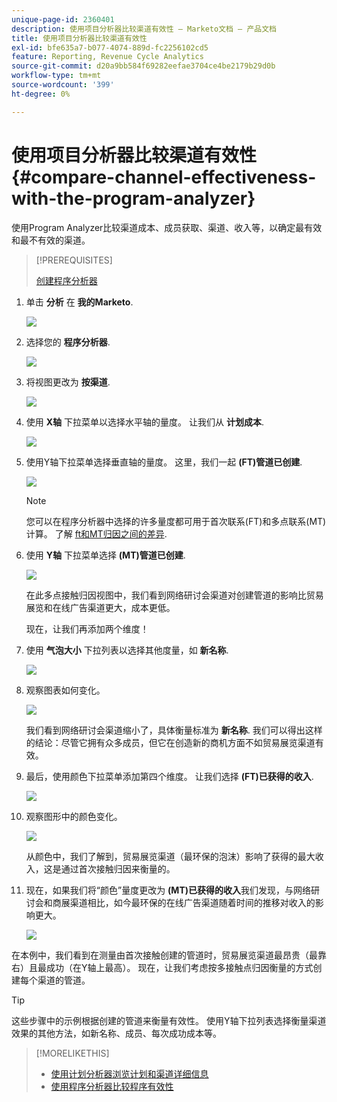 ```yaml
---
unique-page-id: 2360401
description: 使用项目分析器比较渠道有效性 — Marketo文档 — 产品文档
title: 使用项目分析器比较渠道有效性
exl-id: bfe635a7-b077-4074-889d-fc2256102cd5
feature: Reporting, Revenue Cycle Analytics
source-git-commit: d20a9bb584f69282eefae3704ce4be2179b29d0b
workflow-type: tm+mt
source-wordcount: '399'
ht-degree: 0%

---
```


# 使用项目分析器比较渠道有效性 {#compare-channel-effectiveness-with-the-program-analyzer}

使用Program Analyzer比较渠道成本、成员获取、渠道、收入等，以确定最有效和最不有效的渠道。

>[!PREREQUISITES]
>
>[创建程序分析器](/help/marketo/product-docs/reporting/revenue-cycle-analytics/program-analytics/create-a-program-analyzer.md)

1. 单击 **分析** 在 **我的Marketo**.

   ![](assets/image2014-9-17-18-3a36-3a13.png)

1. 选择您的 **程序分析器**.

   ![](assets/image2014-9-17-18-3a36-3a40.png)

1. 将视图更改为 **按渠道**.

   ![](assets/image2014-9-17-18-3a36-3a59.png)

1. 使用 **X轴** 下拉菜单以选择水平轴的量度。 让我们从 **计划成本**.

   ![](assets/image2014-9-17-18-3a37-3a7.png)

1. 使用Y轴下拉菜单选择垂直轴的量度。 这里，我们一起 **(FT)管道已创建**.

   ![](assets/image2014-9-17-18-3a37-3a50.png)

   >[!NOTE]
   >
   >您可以在程序分析器中选择的许多量度都可用于首次联系(FT)和多点联系(MT)计算。 了解 [ft和MT归因之间的差异](/help/marketo/product-docs/reporting/revenue-cycle-analytics/revenue-tools/attribution/understanding-attribution.md).

1. 使用 **Y轴** 下拉菜单选择 **(MT)管道已创建**.

   ![](assets/image2014-9-17-18-3a39-3a5.png)

   在此多点接触归因视图中，我们看到网络研讨会渠道对创建管道的影响比贸易展览和在线广告渠道更大，成本更低。

   现在，让我们再添加两个维度！

1. 使用 **气泡大小** 下拉列表以选择其他度量，如 **新名称**.

   ![](assets/image2014-9-17-18-3a39-3a36.png)

1. 观察图表如何变化。

   ![](assets/image2014-9-17-18-3a39-3a55.png)

   我们看到网络研讨会渠道缩小了，具体衡量标准为 **新名称**. 我们可以得出这样的结论：尽管它拥有众多成员，但它在创造新的商机方面不如贸易展览渠道有效。

1. 最后，使用颜色下拉菜单添加第四个维度。 让我们选择 **(FT)已获得的收入**.

   ![](assets/image2014-9-17-18-3a41-3a7.png)

1. 观察图形中的颜色变化。

   ![](assets/image2014-9-17-18-3a41-3a19.png)

   从颜色中，我们了解到，贸易展览渠道（最环保的泡沫）影响了获得的最大收入，这是通过首次接触归因来衡量的。

1. 现在，如果我们将“颜色”量度更改为 **(MT)已获得的收入**&#x200B;我们发现，与网络研讨会和商展渠道相比，如今最环保的在线广告渠道随着时间的推移对收入的影响更大。

   ![](assets/image2014-9-17-18-3a41-3a40.png)

在本例中，我们看到在测量由首次接触创建的管道时，贸易展览渠道最昂贵（最靠右）且最成功（在Y轴上最高）。 现在，让我们考虑按多接触点归因衡量的方式创建每个渠道的管道。

>[!TIP]
>
>这些步骤中的示例根据创建的管道来衡量有效性。 使用Y轴下拉列表选择衡量渠道效果的其他方法，如新名称、成员、每次成功成本等。

>[!MORELIKETHIS]
>
>* [使用计划分析器浏览计划和渠道详细信息](/help/marketo/product-docs/reporting/revenue-cycle-analytics/program-analytics/explore-program-and-channel-details-with-the-program-analyzer.md)
>* [使用程序分析器比较程序有效性](/help/marketo/product-docs/reporting/revenue-cycle-analytics/program-analytics/compare-program-effectiveness-with-the-program-analyzer.md)
